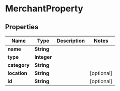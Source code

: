 

# MerchantProperty


## Properties

| Name | Type | Description | Notes |
|------------ | ------------- | ------------- | -------------|
|**name** | **String** |  |  |
|**type** | **Integer** |  |  |
|**category** | **String** |  |  |
|**location** | **String** |  |  [optional] |
|**id** | **String** |  |  [optional] |




